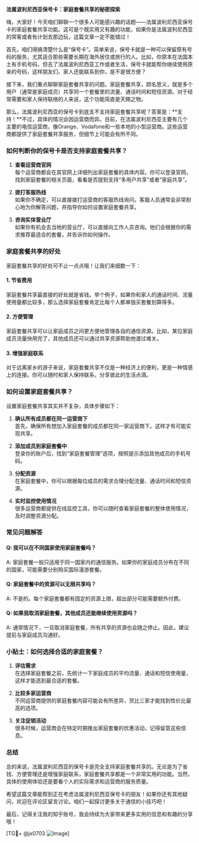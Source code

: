 **法属波利尼西亚保号卡：家庭套餐共享的秘密探索**

嗨，大家好！今天咱们聊聊一个很多人可能感兴趣的话题——法属波利尼西亚保号卡的家庭套餐共享功能。这可是个既实用又有趣的功能，如果你是法属波利尼西亚的常客或者有计划去那边玩，这篇文章一定不能错过！

首先，咱们得搞清楚什么是“保号卡”。简单来说，保号卡就是一种可以保留原有号码的服务，尤其适合那些需要长期在海外居住或旅行的人。比如，你原本在法国本土有手机号码，但去了法属波利尼西亚工作或者生活，保号卡就能帮你继续使用原来的号码，这样朋友们、家人还能联系到你，是不是很方便？

接下来，我们重点聊聊家庭套餐共享的问题。家庭套餐共享，顾名思义，就是多个用户（通常是家庭成员）共享同一个套餐里的流量、通话时间和短信资源。对于经常需要和家人保持联络的人来说，这个功能简直是天赐之物。

那么，法属波利尼西亚的保号卡到底支不支持家庭套餐共享呢？答案是：**支持！**不过，具体的情况会因运营商而异。目前，在法属波利尼西亚主要有几个主要的电信运营商，像Orange、Vodafone和一些本地的小型运营商。这些运营商都提供了家庭套餐共享服务，但细节上可能会有所不同。

### **如何判断你的保号卡是否支持家庭套餐共享？**

1. **查看运营商官网**  
   每个运营商都会在其官网上详细列出家庭套餐的具体内容。你可以登录官网，找到家庭套餐的相关页面，看看是否提到支持“多用户共享”或者“家庭共享”。

2. **拨打客服热线**  
   如果你不确定，可以直接拨打运营商的客服热线询问。客服人员通常会非常耐心地为你解答问题，并指导你如何设置家庭套餐共享。

3. **咨询实体营业厅**  
   如果你有机会去当地的营业厅，可以直接向工作人员咨询。他们会根据你的需求推荐最适合的套餐，并告诉你如何操作。

### **家庭套餐共享的好处**

家庭套餐共享的好处可不止一点点哦！让我们来细数一下：

#### 1. **节省费用**
   家庭套餐共享最直接的好处就是省钱。举个例子，如果你和家人的通话时间、流量使用量都比较多，那么选择家庭套餐肯定比每个人都单独买套餐划算得多。

#### 2. **方便管理**
   家庭套餐共享可以让家庭成员之间更方便地管理各自的通信资源。比如，某位家庭成员流量快用完了，其他成员还可以通过共享资源帮助他渡过难关。

#### 3. **增强家庭联系**
   对于远离家乡的游子来说，家庭套餐共享不仅是一种经济上的便利，更是一种情感上的连接。你可以随时和家人保持联系，分享彼此的生活点滴。

### **如何设置家庭套餐共享？**

设置家庭套餐共享其实并不复杂，具体步骤如下：

1. **确认所有成员都在同一运营商下**  
   首先，确保所有想加入家庭套餐的成员都在同一家运营商下。这样才有可能实现共享。

2. **添加成员到家庭套餐中**  
   登录你的账户后，找到“家庭套餐管理”选项，按照提示添加其他成员的手机号码。

3. **分配资源**  
   在家庭套餐中，你可以根据每位成员的需求合理分配流量、通话时间和短信资源。

4. **实时监控使用情况**  
   很多运营商都提供在线监控工具，你可以随时查看家庭套餐的整体使用情况，及时调整资源分配。

### **常见问题解答**

#### Q: 我可以在不同国家使用家庭套餐吗？
A: 家庭套餐一般只适用于同一国家内的通信服务。如果你的家庭成员分布在不同的国家，可能需要分别购买国际漫游套餐。

#### Q: 家庭套餐中的资源可以无限共享吗？
A: 不是的。每个家庭套餐都有固定的资源上限，超出部分可能需要额外付费。

#### Q: 如果我取消家庭套餐，其他成员还能继续使用资源吗？
A: 通常情况下，一旦取消家庭套餐，所有共享的资源也会随之停止。因此，建议提前与家庭成员沟通好。

### **小贴士：如何选择合适的家庭套餐？**

1. **评估需求**  
   在选择家庭套餐之前，先统计一下家庭成员的平均流量、通话和短信使用量，这样才能选到最合适的套餐。

2. **比较多家运营商**  
   不同运营商提供的家庭套餐内容可能会有所差异，货比三家才能找到性价比最高的选项。

3. **关注促销活动**  
   很多时候，运营商会在特定时期推出家庭套餐的优惠活动，记得留意这些信息。

### **总结**

总的来说，法属波利尼西亚的保号卡是完全支持家庭套餐共享的。无论是为了省钱、方便管理还是增强家庭联系，家庭套餐共享都是一个非常实用的功能。当然，具体的使用体验还是要看个人的实际需求和运营商的服务质量。

希望这篇文章能帮到正在考虑法属波利尼西亚保号卡的朋友！如果你还有其他疑问，欢迎在评论区留言讨论。咱们一起探讨更多关于通信的小技巧吧！

最后，记得关注我的知乎账号，我会持续为大家带来更多实用的信息和有趣的分享哦！

[TG💪+ @jx0703 ![Image](https://github.com/user-attachments/assets/dbca1d08-cadb-493c-b0ec-ad6f7a83f270)]